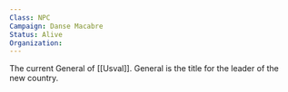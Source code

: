 ```yaml
---
Class: NPC
Campaign: Danse Macabre
Status: Alive
Organization:
---
```

The current General of [[Usval]]. General is the title for the leader of the new country.